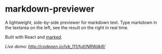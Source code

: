 # markdown-previewer

A lightweight, side-by-side previewer for markdown text. Type markdown in the textarea on the left, see the result on the right in real time. 

Built with React and [marked](https://github.com/chjj/marked).

*Live demo: http://codepen.io/lvb_111/full/NRWdkR/*
